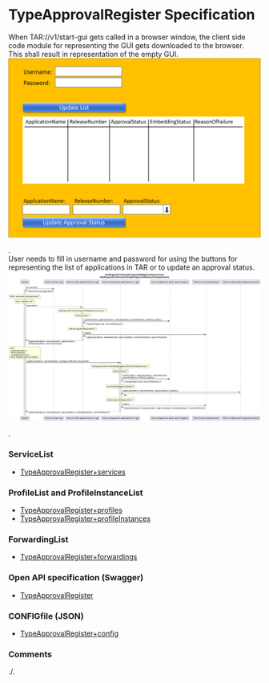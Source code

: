 # TypeApprovalRegister Specification

When TAR://v1/start-gui gets called in a browser window, the client side code module for representing the GUI gets downloaded to the browser.  
This shall result in representation of the empty GUI.  
![gui](./pictures/gui.png)  

.  
User needs to fill in username and password for using the buttons for representing the list of applications in TAR or to update an approval status.  
![070_gui](./diagrams/070_gui.png)  

.  

### ServiceList
- [TypeApprovalRegister+services](./TypeApprovalRegister+services.yaml)

### ProfileList and ProfileInstanceList
- [TypeApprovalRegister+profiles](./TypeApprovalRegister+profiles.yaml)
- [TypeApprovalRegister+profileInstances](./TypeApprovalRegister+profileInstances.yaml)

### ForwardingList
- [TypeApprovalRegister+forwardings](./TypeApprovalRegister+forwardings.yaml)

### Open API specification (Swagger)
- [TypeApprovalRegister](./TypeApprovalRegister.yaml)

### CONFIGfile (JSON)
- [TypeApprovalRegister+config](./TypeApprovalRegister+config.json)

### Comments
./.
